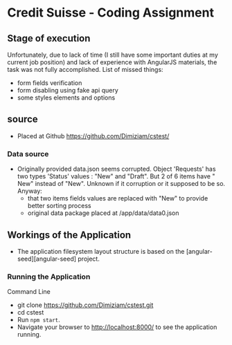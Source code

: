# Credit Suisse - Coding Assignment

## Stage of execution
Unfortunately, due to lack of time (I still have some important duties at my current job position) and lack of experience with AngularJS materials, the task was not fully accomplished.
List of missed things:
 - form fields verification
 - form disabling using fake api query
 - some styles elements and options

## source

- Placed at Github
https://github.com/Dimiziam/cstest/

### Data source

- Originally provided data.json seems corrupted. 
Object 'Requests' has two types 'Status' values : "New" and "Draft".
But 2 of 6 items have " New" instead of "New".
Unknown if it corruption or it supposed to be so.
Anyway:
  - that two items fields values are replaced with "New" to provide better sorting process
  - original data package placed at /app/data/data0.json

## Workings of the Application

- The application filesystem layout structure is based on the [angular-seed][angular-seed] project.

### Running the Application
Command Line
- git clone https://github.com/Dimiziam/cstest.git
- cd cstest
- Run `npm start`.
- Navigate your browser to [http://localhost:8000/](http://localhost:8000/) to see the application
  running.

